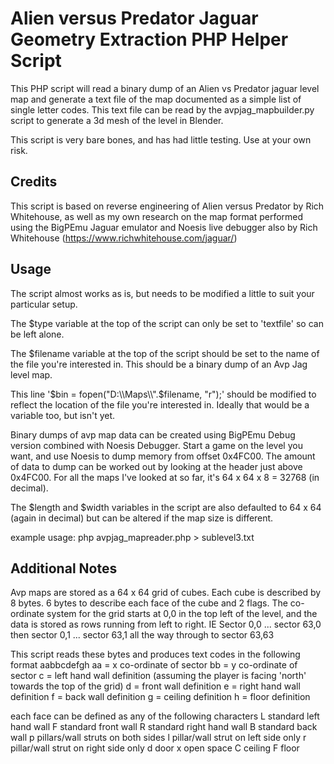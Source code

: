 # Alien versus Predator Jaguar Geometry Extraction PHP Helper Script
This PHP script will read a binary dump of an Alien vs Predator jaguar level map and generate a text file of the map documented as a simple list of single letter codes. 
This text file can be read by the avpjag_mapbuilder.py script to generate a 3d mesh of the level in Blender.

This script is very bare bones, and has had little testing. Use at your own risk.

## Credits
This script is based on reverse engineering of Alien versus Predator by Rich Whitehouse, as well as my own research on the map format performed using the BigPEmu Jaguar emulator and Noesis live debugger also by Rich Whitehouse
(https://www.richwhitehouse.com/jaguar/)


## Usage
The script almost works as is, but needs to be modified a little to suit your particular setup.

The $type variable at the top of the script can only be set to 'textfile' so can be left alone.

The $filename variable at the top of the script should be set to the name of the file you're interested in. This should be a binary dump of an Avp Jag level map.

This line '$bin = fopen("D:\\Maps\\".$filename, "r");' should be modified to reflect the location of the file you're interested in. Ideally that would be a variable too, but isn't yet.

Binary dumps of avp map data can be created using BigPEmu Debug version combined with Noesis Debugger. 
Start a game on the level you want, and use Noesis to dump memory from offset 0x4FC00. The amount of data to dump can be worked out by looking at the header just above 0x4FC00.
For all the maps I've looked at so far, it's 64 x 64 x 8 = 32768 (in decimal).

The $length and $width variables in the script are also defaulted to 64 x 64 (again in decimal) but can be altered if the map size is different.

example usage: php avpjag_mapreader.php > sublevel3.txt

## Additional Notes
Avp maps are stored as a 64 x 64 grid of cubes. Each cube is described by 8 bytes. 6 bytes to describe each face of the cube and 2 flags. 
The co-ordinate system for the grid starts at 0,0 in the top left of the level, and the data is stored as rows running from left to right. 
IE Sector 0,0 ... sector 63,0 then sector 0,1 ... sector 63,1 all the way through to sector 63,63


This script reads these bytes and produces text codes in the following format
aabbcdefgh
aa = x co-ordinate of sector
bb = y co-ordinate of sector
c = left hand wall definition (assuming the player is facing 'north' towards the top of the grid)
d = front wall definition
e = right hand wall definition
f = back wall definition
g = ceiling definition
h = floor definition

each face can be defined as any of the following characters
L standard left hand wall
F standard front wall
R standard right hand wall
B standard back wall
p pillars/wall struts on both sides
l pillar/wall strut on left side only
r pillar/wall strut on right side only
d door
x open space
C ceiling
F floor

